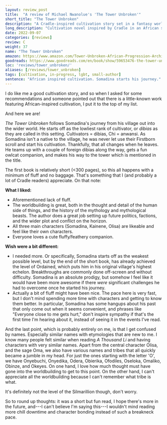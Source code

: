 ```yaml
---
layout: review_post
title:  "A review of Michael Nwanolue's 'The Tower Unbroken'"
short_title: "The Tower Unbroken"
description: "A Cradle-inspired cultivation story set in a fantasy world with African roots."
long_description: "Cultivation novel inspired by Cradle in an African setting. The strength of the series is definitely in the detailed worldbuilding, both within the physical realm and outside of it."
date: 2022-09-07
categories: [reviews]
review: C
weight: 37
name: "The Tower Unbroken"
amazon: https://www.amazon.com/Tower-Unbroken-African-Progression-Architect-ebook/dp/B09M7PRTYS
goodreads: https://www.goodreads.com/en/book/show/59653476-the-tower-unbroken
loc: 'reviews/tower_unbroken/'
aliases: [/reviews/tower_unbroken]
tags: [cultivation, in-progress, lgbt, small-author]
sentence: "African inspired cultivation. Somadina starts his journey."
---
```


I do like me a good cultivation story, and so when I asked for some recommendations and someone pointed out that there is a little-known work featuring African-inspired cultivation, I put it to the top of my list.

And here we are!

*The Tower Unbroken* follows Somadina's journey from his village out into the wider world. He starts off as the lowliest rank of cultivator, or *dibias* as they are called in this setting. Cultivators = dibias, Chi = anwansi. As Somadina isn't a native to the village, he was never let use their Firstborn scroll and start his cultivation. Thankfully, that all changes when he leaves. He teams up with a couple of foreign dibias along the way, gets a fun owlcat companion, and makes his way to the tower which is mentioned in the title. 

The first book is relatively short (<300 pages), so this all happens with a minimum of fluff and no baggage. That's something that I (and probably a lot of Cradle readers) appreciate. On that note:

**What I liked:**
* Aforementioned lack of fluff.
* The worldbuilding is great, both in the thought and detail of the human side of things, and the history of the mythology and mythological beasts. The author does a great job setting up future politics, factions, and the wider plot and conflict on the horizon.
* All three main characters (Somadina, Kainene, Olisa) are likeable and feel like their own characters.
* Everyone loves a cute fluffy/feathery companion.


**Wish were a bit different:**
* I needed more. Or specifically, Somadina starts off as the weakest possible level, but by the end of the short book, <span class="spoiler">has already achieved the level of Ordained, which puts him in his original village's highest echelon. Breakthroughs are commonly done off-screen and without difficulty. Somadina is an absolute prodigy, but somehow I feel like it would have been more awesome if there *were* significant challenges he had to overcome once he started his journey.</span>
* Actually a bit of fluff might have been nice. The pace here is very fast, but I don't mind spending more time with characters and getting to know them better. In particular, Somadina has some hangups about his past that only come out when it seems convenient, and phrases like "Everyone close to me gets hurt," don't inspire sympathy if that's the first time I'm hearing about it, instead of seeing it in the events I've read.
  
And the last point, which is probably entirely on me, is that I get confused by names. Especially similar names with etymologies that are new to me. I know many people felt similar when reading *A Thousand Li* and having characters with very similar names. Apart from the central character Olisa, and the sage Oma, we also have various names and tribes that all quickly became a jumble in my head. For just the ones starting with the letter 'O', we have Onyebuchi, Onyedika, Odera, Obierika, Ofodiles, Oseloka, Omaliko, Obinze, and Okeyes. On one hand, I love how much thought must have gone into the worldbuilding to get to this point. On the other hand, I can't appreciate all the worldbuilding because I can't remember what tribe is what.

It's definitely not the level of the Silmarillion though, don't worry.

So to round up thoughts: it was a short but fun read, I hope there's more in the future, and---I can't believe I'm saying this---I wouldn't mind reading more chill downtime and character bonding instead of such a breakneck pace.
